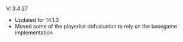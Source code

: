 
V: 3.4.27
- Updated for 14.1.3
- Moved some of the playerlist obfuscation to rely on the basegame implementation